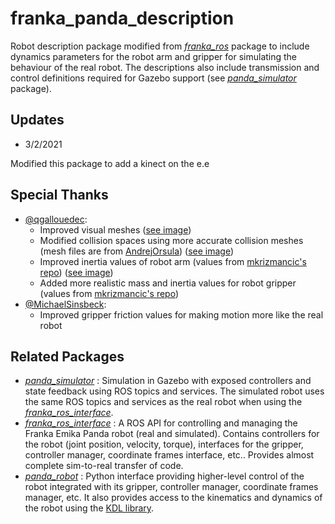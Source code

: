 # franka_panda_description

Robot description package modified from [*franka_ros*](https://frankaemika.github.io/docs/franka_ros.html) package to include dynamics parameters for the robot arm and gripper for simulating the behaviour of the real robot. The descriptions also include transmission and control definitions required for Gazebo support (see [*panda_simulator*](https://github.com/justagist/panda_simulator) package).

## Updates

- 3/2/2021

Modified this package to add a kinect on the e.e

## Special Thanks

- [@qgallouedec](https://github.com/qgallouedec):
  - Improved visual meshes ([see image](https://raw.githubusercontent.com/qgallouedec/franka_panda_description/master/assets/panda.jpeg))
  - Modified collision spaces using more accurate collision meshes (mesh files are from [AndrejOrsula](https://github.com/AndrejOrsula/panda_ign)) ([see image](https://raw.githubusercontent.com/qgallouedec/franka_panda_description/master/assets/collision.jpeg))
  - Improved inertia values of robot arm (values from [mkrizmancic's repo](https://github.com/mkrizmancic/franka_gazebo)) ([see image](https://raw.githubusercontent.com/qgallouedec/franka_panda_description/master/assets/inertia.jpeg))
  - Added more realistic mass and inertia values for robot gripper (values from [mkrizmancic's repo](https://github.com/mkrizmancic/franka_gazebo))
- [@MichaelSinsbeck](https://github.com/MichaelSinsbeck):
  - Improved gripper friction values for making motion more like the real robot

## Related Packages
- [*panda_simulator*](https://github.com/justagist/panda_simulator) : Simulation in Gazebo with exposed controllers and state feedback using ROS topics and services. The simulated robot uses the same ROS topics and services as the real robot when using the [*franka_ros_interface*](https://github.com/justagist/franka_ros_interface).
- [*franka_ros_interface*](https://github.com/justagist/franka_ros_interface) : A ROS API for controlling and managing the Franka Emika Panda robot (real and simulated). Contains controllers for the robot (joint position, velocity, torque), interfaces for the gripper, controller manager, coordinate frames interface, etc.. Provides almost complete sim-to-real transfer of code.
- [*panda_robot*](https://github.com/justagist/panda_robot) : Python interface providing higher-level control of the robot integrated with its gripper, controller manager, coordinate frames manager, etc. It also provides access to the kinematics and dynamics of the robot using the [KDL library](http://wiki.ros.org/kdl).
